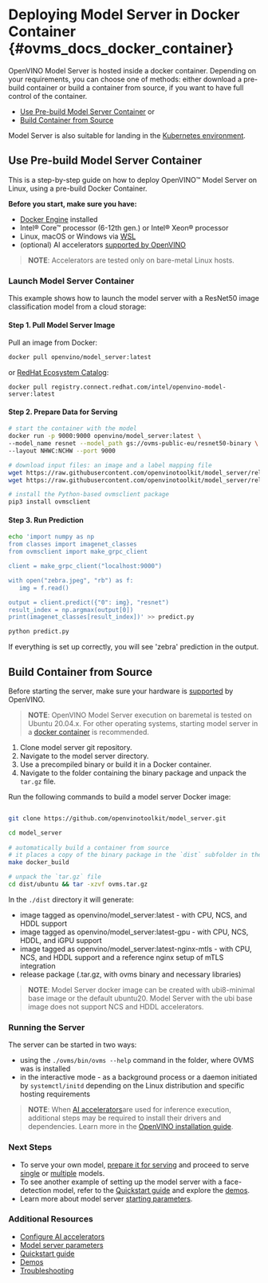 # Deploying Model Server in Docker Container {#ovms_docs_docker_container}

OpenVINO Model Server is hosted inside a docker container. Depending on your requirements, you can choose one of methods: either download a pre-build container or build a container from source, if you want to have full control of the container. 

* <a href="#prebuild-container">Use Pre-build Model Server Container</a> or
* <a href="#model-server-installation">Build Container from Source</a>

Model Server is also suitable for landing in the [Kubernetes environment](installations_kubernetes.md).

## Use Pre-build Model Server Container <a name="prebuild-container"></a>

This is a step-by-step guide on how to deploy OpenVINO&trade; Model Server on Linux, using a pre-build Docker Container. 

**Before you start, make sure you have:**

- [Docker Engine](https://docs.docker.com/engine/) installed 
- Intel® Core™ processor (6-12th gen.) or Intel® Xeon® processor
- Linux, macOS or Windows via [WSL](https://docs.microsoft.com/en-us/windows/wsl/) 
- (optional) AI accelerators [supported by OpenVINO](https://docs.openvino.ai/2022.2/openvino_docs_IE_DG_supported_plugins_Supported_Devices.html)

> **NOTE**: Accelerators are tested only on bare-metal Linux hosts.

### Launch Model Server Container <a name="quickstart"></a>

This example shows how to launch the model server with a ResNet50 image classification model from a cloud storage:

#### Step 1. Pull Model Server Image

Pull an image from Docker: 

```bash
docker pull openvino/model_server:latest
```

or [RedHat Ecosystem Catalog](https://catalog.redhat.com/software/containers/intel/openvino-model-server/607833052937385fc98515de):

```
docker pull registry.connect.redhat.com/intel/openvino-model-server:latest
```

#### Step 2. Prepare Data for Serving

```bash
# start the container with the model
docker run -p 9000:9000 openvino/model_server:latest \ 
--model_name resnet --model_path gs://ovms-public-eu/resnet50-binary \ 
--layout NHWC:NCHW --port 9000 

# download input files: an image and a label mapping file
wget https://raw.githubusercontent.com/openvinotoolkit/model_server/releases/2022/1/demos/common/static/images/zebra.jpeg
wget https://raw.githubusercontent.com/openvinotoolkit/model_server/releases/2022/1/demos/common/python/classes.py

# install the Python-based ovmsclient package
pip3 install ovmsclient
```

#### Step 3. Run Prediction


```bash
echo 'import numpy as np
from classes import imagenet_classes
from ovmsclient import make_grpc_client

client = make_grpc_client("localhost:9000")

with open("zebra.jpeg", "rb") as f:
   img = f.read()

output = client.predict({"0": img}, "resnet")
result_index = np.argmax(output[0])
print(imagenet_classes[result_index])' >> predict.py

python predict.py
```
If everything is set up correctly, you will see 'zebra' prediction in the output.

## Build Container from Source <a name="model-server-installation"></a> 

Before starting the server, make sure your hardware is [supported](https://docs.openvino.ai/2022.2/_docs_IE_DG_supported_plugins_Supported_Devices.html) by OpenVINO.

> **NOTE**: OpenVINO Model Server execution on baremetal is tested on Ubuntu 20.04.x. For other operating systems, starting model server in a [docker container](./docker_container.md) is recommended.
   
1. Clone model server git repository.
2. Navigate to the model server directory.
3. Use a precompiled binary or build it in a Docker container.
4. Navigate to the folder containing the binary package and unpack the `tar.gz` file.

Run the following commands to build a model server Docker image:

```bash

git clone https://github.com/openvinotoolkit/model_server.git

cd model_server   
   
# automatically build a container from source
# it places a copy of the binary package in the `dist` subfolder in the Model Server root directory
make docker_build

# unpack the `tar.gz` file
cd dist/ubuntu && tar -xzvf ovms.tar.gz

```
In the `./dist` directory it will generate: 

- image tagged as openvino/model_server:latest - with CPU, NCS, and HDDL support
- image tagged as openvino/model_server:latest-gpu - with CPU, NCS, HDDL, and iGPU support
- image tagged as openvino/model_server:latest-nginx-mtls - with CPU, NCS, and HDDL support and a reference nginx setup of mTLS integration
- release package (.tar.gz, with ovms binary and necessary libraries)

> **NOTE**: Model Server docker image can be created with ubi8-minimal base image or the default ubuntu20. Model Server with the ubi base image does not support NCS and HDDL accelerators.

### Running the Server

The server can be started in two ways:

- using the ```./ovms/bin/ovms --help``` command in the folder, where OVMS was is installed
- in the interactive mode - as a background process or a daemon initiated by ```systemctl/initd``` depending on the Linux distribution and specific hosting requirements


> **NOTE**:
> When [AI accelerators](accelerators.md)are used for inference execution, additional steps may be required to install their drivers and dependencies. 
> Learn more in the [OpenVINO installation guide](https://docs.openvino.ai/2022.2/openvino_docs_install_guides_installing_openvino_linux.html).

### Next Steps

- To serve your own model, [prepare it for serving](models_repository.md) and proceed to serve [single](single_model_mode.md) or [multiple](multiple_models_mode.md) models.
- To see another example of setting up the model server with a face-detection model, refer to the [Quickstart guide](./ovms_quickstart.md) and explore the [demos](../demos/README.md).
- Learn more about model server [starting parameters](parameters.md).

### Additional Resources

- [Configure AI accelerators](accelerators.md)
- [Model server parameters](parameters.md)
- [Quickstart guide](./ovms_quickstart.md)
- [Demos](../demos/README.md)
- [Troubleshooting](troubleshooting.md)